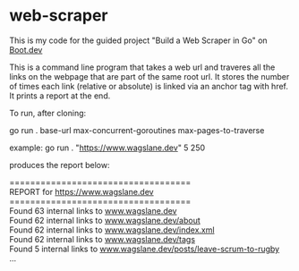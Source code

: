# web-scraper
This is my code for the guided project "Build a Web Scraper in Go" on [Boot.dev](https://www.boot.dev)

This is a command line program that takes a web url and traveres all the links on the webpage that are
part of the same root url. It stores the number of times each link (relative or absolute) is linked via an
anchor tag with href. It prints a report at the end.

To run, after cloning:

go run . base-url max-concurrent-goroutines max-pages-to-traverse

example:
go run . "https://www.wagslane.dev" 5 250

produces the report below:

===================================<br>
REPORT for https://www.wagslane.dev<br>
===================================<br>
Found 63 internal links to www.wagslane.dev<br>
Found 62 internal links to www.wagslane.dev/about<br>
Found 62 internal links to www.wagslane.dev/index.xml<br>
Found 62 internal links to www.wagslane.dev/tags<br>
Found 5 internal links to www.wagslane.dev/posts/leave-scrum-to-rugby<br>
...




